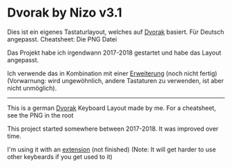 # Dvorak by Nizo v3.1

Dies ist ein eigenes Tastaturlayout, welches auf [Dvorak](https://de.wikipedia.org/wiki/Dvorak-Tastaturbelegung) basiert. Für Deutsch angepasst. Cheatsheet: Die PNG Datei

Das Projekt habe ich irgendwann 2017-2018 gestartet und habe das Layout angepasst.

Ich verwende das in Kombination mit einer [Erweiterung](https://github.com/theNizo/NizosUltimateKeyboard) (noch nicht fertig) (Vorwarnung: wird ungewöhnlich, andere Tastaturen zu verwenden, ist aber nicht unmöglich).

------

This is a german [Dvorak](https://en.wikipedia.org/wiki/Dvorak_Simplified_Keyboard) Keyboard Layout made by me. For a cheatsheet, see the PNG in the root

This project started somewhere between 2017-2018. It was improved over time.

I'm using it with an [extension](https://github.com/theNizo/NizosUltimateKeyboard) (not finished) (Note: It will get harder to use other keybeards if you get used to it)
